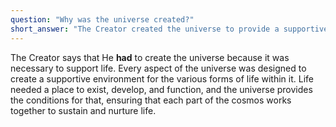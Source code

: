 ```yaml
---
question: "Why was the universe created?"
short_answer: "The Creator created the universe to provide a supportive environment where life could exist, thrive, and evolve."
---
```


The Creator says that He **had** to create the universe because it was necessary to support life. Every aspect of the universe was designed to create a supportive environment for the various forms of life within it. Life needed a place to exist, develop, and function, and the universe provides the conditions for that, ensuring that each part of the cosmos works together to sustain and nurture life.
